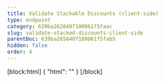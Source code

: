 ```yaml
---
title: Validate Stackable Discounts (client-side)
type: endpoint
category: 639ba2628407100061f5faac
slug: validate-stacked-discounts-client-side
parentDoc: 639ba2658407100061f5fab5
hidden: false
order: 4
---
```

[block:html]
{
  "html": "<style>\n.LanguagePicker-divider { \n  display: none; }\n  \n[title=\"Toggle library\"] { \n  display: none; }\n</style>"
}
[/block]